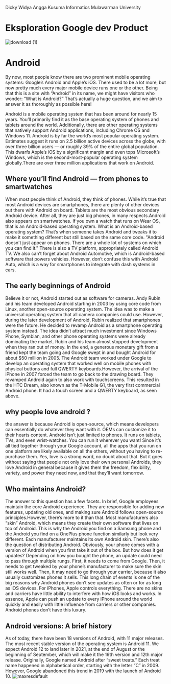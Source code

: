 Dicky Widya Angga Kusuma
Informatics
Mulawarman University

# Eksploration Google dev Product
![download (1)](https://user-images.githubusercontent.com/54176971/134797659-02769690-ded6-4636-a8ac-3023d834047f.png)

# Android
By now, most people know there are two prominent mobile operating systems: Google’s Android and Apple’s iOS. There used to be a lot more, but now pretty much every major mobile device runs one or the other. Being that this is a site with “Android” in its name, we might have visitors who wonder: “What is Android?” That’s actually a huge question, and we aim to answer it as thoroughly as possible here!

Android is a mobile operating system that has been around for nearly 15 years. You’ll primarily find it as the base operating system of phones and tablets around the world. Additionally, there are other operating systems that natively support Android applications, including Chrome OS and Windows 11. Android is by far the world’s most popular operating system. Estimates suggest it runs on 2.5 billion active devices across the globe, with over three billion users — or roughly 39% of the entire global population. This dwarfs Apple’s iOS by a significant margin and even tops Microsoft’s Windows, which is the second-most-popular operating system globally.There are over three million applications that work on Android.

## Where you’ll find Android — from phones to smartwatches
When most people think of Android, they think of phones. While it’s true that most Android devices are smartphones, there are plenty of other devices out there with Android on board. Tablets are the most obvious secondary Android device. After all, they are just big phones, in many respects.Android also appears on smartwatches. If you own a watch that runs on Wear OS, that is an Android-based operating system. What is an Android-based operating system? That’s when someone takes Android and tweaks it to make it something different but still based on the same core code. 
"Android doesn't just appear on phones. There are a whole lot of systems on which you can find it."
There is also a TV platform, appropriately called Android TV. We also can’t forget about Android Automotive, which is Android-based software that powers vehicles. However, don’t confuse this with Android Auto, which is a way for smartphones to integrate with dash systems in cars.

## The early beginnings of Android
Believe it or not, Android started out as software for cameras. Andy Rubin and his team developed Android starting in 2003 by using core code from Linux, another open-source operating system. The idea was to make a universal operating system that all camera companies could use. 
  However, during the later development of Android, Rubin realized that smartphones were the future. He decided to revamp Android as a smartphone operating system instead. The idea didn’t attract much investment since Windows Phone, Symbian, and other phone operating systems were already dominating the market. Rubin and his team almost stopped development when they ran out of money.
  In the end, a generous monetary gift from a friend kept the team going and Google swept in and bought Android for about $50 million in 2005. The Android team worked under Google to develop an operating system that worked well on mobile phones with physical buttons and full QWERTY keyboards.However, the arrival of the iPhone in 2007 forced the team to go back to the drawing board. They revamped Android again to also work with touchscreens. This resulted in the HTC Dream, also known as the T-Mobile G1, the very first commercial Android phone. It had a touch screen and a QWERTY keyboard, as seen above.

## why people love android ? 
the answer is because Android is open-source, which means developers can essentially do whatever they want with it. OEMs can customize it to their hearts content. Android isn’t just limited to phones. It runs on tablets, TVs, and even wrist-watches. You can run it wherever you want! Since it’s all tied together through your Google account, all the apps that you run on one platform are likely available on all the others, without you having to re-purchase them. 
  Yes, love is a strong word, no doubt about that. But it goes without saying that people not only love their own personal Androids, they love Android in general because it gives them the freedom, flexibility, variety, and power they need now, and that they’ll want tomorrow.
  
## Who maintains Android?
The answer to this question has a few facets. In brief, Google employees maintain the core Android experience. They are responsible for adding new features, updating old ones, and making sure Android follows open-source principles.However, there’s more to it than that. Most manufacturers also “skin” Android, which means they create their own software that lives on top of Android. This is why the Android you find on a Samsung phone and the Android you find on a OnePlus phone function similarly but look very different. Each manufacturer maintains its own Android skin.
  There’s also the question of distributing Android. Obviously, your phone comes with a version of Android when you first take it out of the box. But how does it get updates? Depending on how you bought the phone, an update could need to pass through multiple rungs. First, it needs to come from Google. Then, it needs to get tweaked by your phone’s manufacturer to make sure the skin still works well. Then, it may need to go through your carrier, because it also usually customizes phones it sells. This long chain of events is one of the big reasons why Android phones don’t see updates as often or for as long as iOS devices. For iPhones, Apple controls everything. There are no skins and carriers have little ability to interfere with how iOS looks and works. In essence, Apple can push an update to every iPhone around the world quickly and easily with little influence from carriers or other companies. Android phones don’t have this luxury.
  
 ## Android versions: A brief history
 As of today, there have been 18 versions of Android, with 11 major releases. The most recent stable version of the operating system is Android 11. We expect Android 12 to land later in 2021, at the end of August or the beginning of September, which will make it the 19th version and 12th major release.
  Originally, Google named Android after “sweet treats.” Each treat name happened in alphabetical order, starting with the letter “C” in 2009. However, Google abandoned this trend in 2019 with the launch of Android 10.
![maxresdefault](https://user-images.githubusercontent.com/54176971/134797656-81ba3098-31f8-4cef-a7c3-23e75b105438.jpg)
